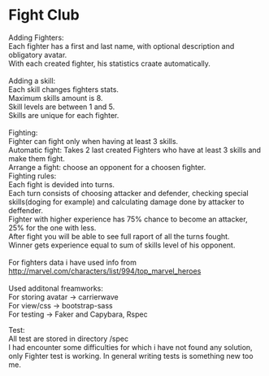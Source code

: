 # Fight Club
Adding Fighters:<br>
	Each fighter has a first and last name, with optional description and obligatory avatar.<br>
	With each created fighter, his statistics craate automatically.<br><br>
Adding a skill:<br>
	Each skill changes fighters stats.<br>
	Maximum skills amount is 8.<br>
	Skill levels are between 1 and 5.<br>
	Skills are unique for each fighter.<br><br>
Fighting:<br>
	Fighter can fight only when having at least 3 skills.<br>
	Automatic fight: Takes 2 last created Fighters who have at least 3 skills and make them fight.<br>
	Arrange a fight: choose an opponent for a choosen fighter.<br>
	Fighting rules:<br>
		Each fight is devided into turns.<br>
		Each turn consists of choosing attacker and defender, checking special skills(doging for example) and calculating damage done by attacker to deffender.<br>
		Fighter with higher experience has 75% chance to become an attacker, 25% for the one with less.<br>
		After fight you will be able to see full raport of all the turns fought.<br>
		Winner gets experience equal to sum of skills level of his opponent.<br><br>
For fighters data i have used info from http://marvel.com/characters/list/994/top_marvel_heroes<br><br>
Used additonal freamworks:<br>
	For storing avatar -> carrierwave<br>
	For view/css -> bootstrap-sass<br>
	For testing -> Faker and Capybara, Rspec<br>

Test:<br>
	All test are stored in directory /spec<br>
	I had encounter some difficulties for which i have not found any solution, only Fighter test is working. In general writing tests is something new too me.<br>

